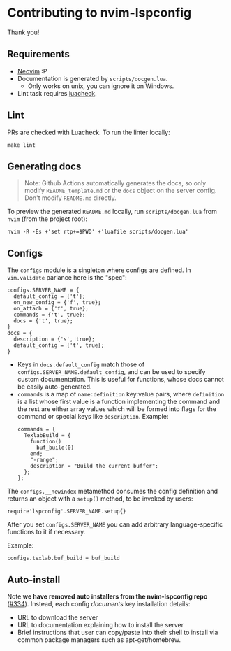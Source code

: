 # Contributing to nvim-lspconfig

Thank you!

## Requirements

- [Neovim](https://neovim.io/) :P
- Documentation is generated by `scripts/docgen.lua`.
  - Only works on unix, you can ignore it on Windows.
- Lint task requires [luacheck](https://github.com/luarocks/luacheck#installation).

## Lint

PRs are checked with Luacheck. To run the linter locally:

    make lint

## Generating docs

> Note: Github Actions automatically generates the docs, so only modify
> `README_template.md` or the `docs` object on the server config.
> Don't modify `README.md` directly.

To preview the generated `README.md` locally, run `scripts/docgen.lua` from
`nvim` (from the project root):

    nvim -R -Es +'set rtp+=$PWD' +'luafile scripts/docgen.lua'

## Configs

The `configs` module is a singleton where configs are defined. In `vim.validate`
parlance here is the "spec":

    configs.SERVER_NAME = {
      default_config = {'t'};
      on_new_config = {'f', true};
      on_attach = {'f', true};
      commands = {'t', true};
      docs = {'t', true};
    }
    docs = {
      description = {'s', true};
      default_config = {'t', true};
    }

- Keys in `docs.default_config` match those of
  `configs.SERVER_NAME.default_config`, and can be used to specify custom
  documentation. This is useful for functions, whose docs cannot be easily
  auto-generated.
- `commands` is a map of `name:definition` key:value pairs, where `definition`
  is a list whose first value is a function implementing the command and the
  rest are either array values which will be formed into flags for the command
  or special keys like `description`. Example:
  ```
  commands = {
    TexlabBuild = {
      function()
        buf_build(0)
      end;
      "-range";
      description = "Build the current buffer";
    };
  };
  ```

The `configs.__newindex` metamethod consumes the config definition and returns
an object with a `setup()` method, to be invoked by users:

    require'lspconfig'.SERVER_NAME.setup{}

After you set `configs.SERVER_NAME` you can add arbitrary language-specific
functions to it if necessary.

Example:

    configs.texlab.buf_build = buf_build

## Auto-install

Note **we have removed auto installers from the nvim-lspconfig repo**
([#334](https://github.com/neovim/nvim-lspconfig/issues/334)).  Instead, each
config _documents_ key installation details:

- URL to download the server
- URL to documentation explaining how to install the server
- Brief instructions that user can copy/paste into their shell to install via
  common package managers such as apt-get/homebrew.
